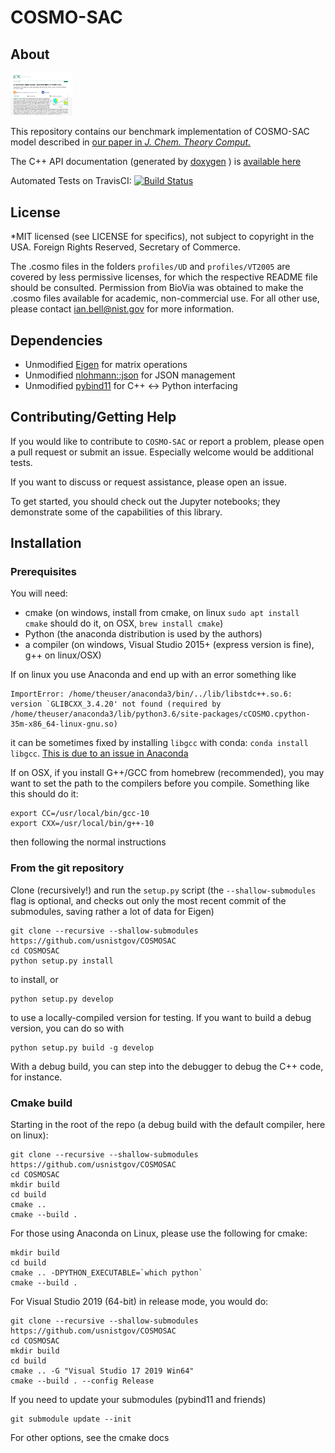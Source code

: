 # COSMO-SAC

## About 

<img src="JCTC2020.png" alt="Screenshot of paper" style="width: 100px;"/>

This repository contains our benchmark implementation of COSMO-SAC model described in [our paper in *J. Chem. Theory Comput.*](https://dx.doi.org/10.1021/acs.jctc.9b01016)

The C++ API documentation (generated by [doxygen](http://www.doxygen.nl/) ) is [available here](COSMOSAC-1.0-doxygen.pdf)

Automated Tests on TravisCI: [![Build Status](https://travis-ci.org/usnistgov/COSMOSAC.svg?branch=master)](https://travis-ci.org/usnistgov/COSMOSAC)

## License

*MIT licensed (see LICENSE for specifics), not subject to copyright in the USA. Foreign Rights Reserved, Secretary of Commerce.

The .cosmo files in the folders ``profiles/UD`` and ``profiles/VT2005`` are covered by less permissive licenses, for which the respective README file should be consulted.  Permission from BioVia was obtained to make the .cosmo files available for academic, non-commercial use.  For all other use, please contact ian.bell@nist.gov for more information.

## Dependencies

* Unmodified [Eigen](https://eigen.tuxfamily.org/dox/) for matrix operations
* Unmodified [nlohmann::json](https://github.com/nlohmann/json) for JSON management
* Unmodified [pybind11](https://github.com/pybind/pybind11) for C++ <-> Python interfacing

## Contributing/Getting Help

If you would like to contribute to ``COSMO-SAC`` or report a problem, please open a pull request or submit an issue.  Especially welcome would be additional tests.  

If you want to discuss or request assistance, please open an issue.

To get started, you should check out the Jupyter notebooks; they demonstrate some of the capabilities of this library.

## Installation

### Prerequisites

You will need:

* cmake (on windows, install from cmake, on linux ``sudo apt install cmake`` should do it, on OSX, ``brew install cmake``)
* Python (the anaconda distribution is used by the authors)
* a compiler (on windows, Visual Studio 2015+ (express version is fine), g++ on linux/OSX)

If on linux you use Anaconda and end up with an error something like
```
ImportError: /home/theuser/anaconda3/bin/../lib/libstdc++.so.6: version `GLIBCXX_3.4.20' not found (required by /home/theuser/anaconda3/lib/python3.6/site-packages/cCOSMO.cpython-35m-x86_64-linux-gnu.so)
```
it can be sometimes fixed by installing ``libgcc`` with conda: ``conda install libgcc``.  [This is due to an issue in Anaconda](https://github.com/ContinuumIO/anaconda-issues/issues/483)

If on OSX, if you install G++/GCC from homebrew (recommended), you may want to set the path to the compilers before you compile.  Something like this should do it:
```
export CC=/usr/local/bin/gcc-10
export CXX=/usr/local/bin/g++-10
```
then following the normal instructions

### From the git repository

Clone (recursively!) and run the ``setup.py`` script (the ``--shallow-submodules`` flag is optional, and checks out only the most recent commit of the submodules, saving rather a lot of data for Eigen)

```
git clone --recursive --shallow-submodules https://github.com/usnistgov/COSMOSAC
cd COSMOSAC
python setup.py install
```

to install, or 

```
python setup.py develop
```

to use a locally-compiled version for testing.  If you want to build a debug version, you can do so with

```
python setup.py build -g develop
```
With a debug build, you can step into the debugger to debug the C++ code, for instance.  

### Cmake build

Starting in the root of the repo (a debug build with the default compiler, here on linux):

``` 
git clone --recursive --shallow-submodules https://github.com/usnistgov/COSMOSAC
cd COSMOSAC
mkdir build
cd build
cmake ..
cmake --build .
```
For those using Anaconda on Linux, please use the following for cmake:
```
mkdir build
cd build
cmake .. -DPYTHON_EXECUTABLE=`which python`
cmake --build .
```
For Visual Studio 2019 (64-bit) in release mode, you would do:
``` 
git clone --recursive --shallow-submodules https://github.com/usnistgov/COSMOSAC
cd COSMOSAC
mkdir build
cd build
cmake .. -G "Visual Studio 17 2019 Win64"
cmake --build . --config Release
```

If you need to update your submodules (pybind11 and friends)
```
git submodule update --init
```

For other options, see the cmake docs
